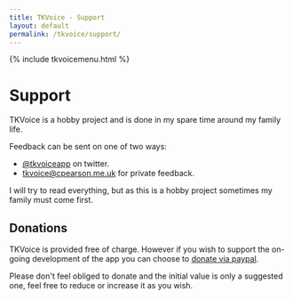 ```yaml
---
title: TKVoice - Support
layout: default
permalink: /tkvoice/support/
---
```

{% include tkvoicemenu.html %}

# Support

TKVoice is a hobby project and is done in my spare time around my family life.  

Feedback can be sent on one of two ways:

 - [@tkvoiceapp](https://twitter.com/tkvoiceapp) on twitter.
 - [tkvoice@cpearson.me.uk](mailto:tkvoice@cpearson.me.uk) for private feedback.

I will try to read everything, but as this is a hobby project sometimes my family must come first.

## Donations
TKVoice is provided free of charge.  However if you wish to support the on-going development of the app you can choose to [donate via paypal](https://www.paypal.me/tkvoice/4).

Please don't feel obliged to donate and the initial value is only a suggested one, feel free to reduce or increase it as you wish.
